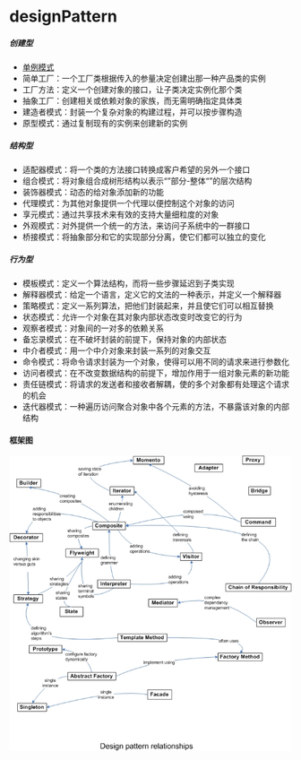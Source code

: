 # designPattern

##### 创建型

* [单例模式](singleton/)
* 简单工厂：一个工厂类根据传入的参量决定创建出那一种产品类的实例
* 工厂方法：定义一个创建对象的接口，让子类决定实例化那个类
* 抽象工厂：创建相关或依赖对象的家族，而无需明确指定具体类
* 建造者模式：封装一个复杂对象的构建过程，并可以按步骤构造
* 原型模式：通过复制现有的实例来创建新的实例

##### 结构型

* 适配器模式：将一个类的方法接口转换成客户希望的另外一个接口
* 组合模式：将对象组合成树形结构以表示“”部分-整体“”的层次结构
* 装饰器模式：动态的给对象添加新的功能
* 代理模式：为其他对象提供一个代理以便控制这个对象的访问
* 享元模式：通过共享技术来有效的支持大量细粒度的对象
* 外观模式：对外提供一个统一的方法，来访问子系统中的一群接口
* 桥接模式：将抽象部分和它的实现部分分离，使它们都可以独立的变化

##### 行为型

* 模板模式：定义一个算法结构，而将一些步骤延迟到子类实现
* 解释器模式：给定一个语言，定义它的文法的一种表示，并定义一个解释器
* 策略模式：定义一系列算法，把他们封装起来，并且使它们可以相互替换
* 状态模式：允许一个对象在其对象内部状态改变时改变它的行为
* 观察者模式：对象间的一对多的依赖关系
* 备忘录模式：在不破坏封装的前提下，保持对象的内部状态
* 中介者模式：用一个中介对象来封装一系列的对象交互
* 命令模式：将命令请求封装为一个对象，使得可以用不同的请求来进行参数化
* 访问者模式：在不改变数据结构的前提下，增加作用于一组对象元素的新功能
* 责任链模式：将请求的发送者和接收者解耦，使的多个对象都有处理这个请求的机会
* 迭代器模式：一种遍历访问聚合对象中各个元素的方法，不暴露该对象的内部结构

#### 框架图
![diagram](Design_Pattern_Relationships.jpeg)
